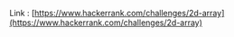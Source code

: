Link : [https://www.hackerrank.com/challenges/2d-array](https://www.hackerrank.com/challenges/2d-array)